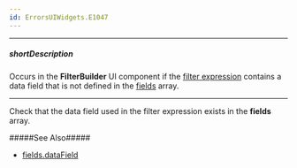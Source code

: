 ```yaml
---
id: ErrorsUIWidgets.E1047
---
```

---
##### shortDescription
Occurs in the **FilterBuilder** UI component if the [filter expression](/api-reference/10%20UI%20Widgets/dxFilterBuilder/1%20Configuration/value.md '/Documentation/ApiReference/UI_Widgets/dxFilterBuilder/Configuration/#value') contains a data field that is not defined in the [fields](/api-reference/10%20UI%20Widgets/dxFilterBuilder/1%20Configuration/fields '/Documentation/ApiReference/UI_Widgets/dxFilterBuilder/Configuration/#fields') array.

---
Check that the data field used in the filter expression exists in the **fields** array.

#####See Also#####
- [fields.dataField](/api-reference/_hidden/dxFilterBuilderField/dataField.md '/Documentation/ApiReference/UI_Widgets/dxFilterBuilder/Configuration/fields/#dataField')